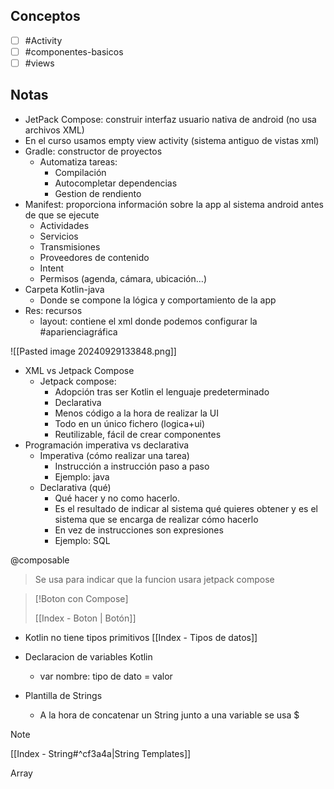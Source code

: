 ## Conceptos
- [ ] #Activity
- [ ] #componentes-basicos
- [ ] #views

## Notas
- JetPack Compose: construir interfaz usuario nativa de android (no usa archivos XML)
- En el curso usamos empty view activity (sistema antiguo de vistas xml)
- Gradle: constructor de proyectos
	- Automatiza tareas:
		- Compilación
		- Autocompletar dependencias
		- Gestion de rendiento
- Manifest: proporciona información sobre la app al sistema android antes de que se ejecute
	- Actividades
	- Servicios
	- Transmisiones
	- Proveedores de contenido
	- Intent
	- Permisos (agenda, cámara, ubicación…)
- Carpeta Kotlin-java
	- Donde se compone la lógica y comportamiento de la app
- Res: recursos
	- layout: contiene el xml donde podemos configurar la #aparienciagráfica

![[Pasted image 20240929133848.png]]

- XML vs Jetpack Compose
	- Jetpack compose:
		- Adopción tras ser Kotlin el lenguaje predeterminado
		- Declarativa
		- Menos código a la hora de realizar la UI
		- Todo en un único fichero (logica+ui)
		- Reutilizable, fácil de crear componentes
- Programación imperativa vs declarativa
	- Imperativa (cómo realizar una tarea)
		- Instrucción a instrucción paso a paso
		- Ejemplo: java
	- Declarativa (qué)
		- Qué hacer y no como hacerlo.
		- Es el resultado de indicar al sistema qué quieres obtener y es el sistema que se encarga de realizar cómo hacerlo
		- En vez de instrucciones son expresiones
		- Ejemplo: SQL

@composable
> Se usa para indicar que la funcion usara jetpack compose

> [!Boton con Compose]
>
> [[Index - Boton | Botón]]



- Kotlin no tiene tipos primitivos
[[Index - Tipos de datos]]


- Declaracion de variables Kotlin
	- var nombre: tipo de dato = valor

- Plantilla de Strings
	- A la hora de concatenar un String junto a una variable se usa $

> [!NOTE]
> [[Index - String#^cf3a4a|String Templates]]


Array
